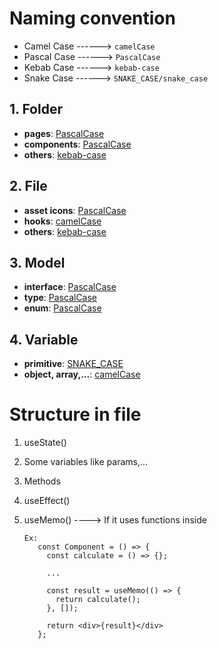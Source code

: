 # Naming convention

<ul>
  <li id="camel-case">Camel Case ------> <code>camelCase</code></li>
  <li id="pascal-case">Pascal Case ------> <code>PascalCase</code></li>
  <li id="kebab-case">Kebab Case ------> <code>kebab-case</code></li>
  <li id="snake-case">Snake Case ------> <code>SNAKE_CASE/snake_case</code></li>
</ul>

## 1. Folder

- **pages**: <a href="#pascal-case">PascalCase</a>
- **components**: <a href="#pascal-case">PascalCase</a>
- **others**: <a href="#pascal-case">kebab-case</a>

## 2. File

- **asset icons**: <a href="#pascal-case">PascalCase</a>
- **hooks**: <a href="#camel-case">camelCase</a>
- **others**: <a href="#kebab-case">kebab-case</a>

## 3. Model

- **interface**: <a href="#pascal-case">PascalCase</a>
- **type**: <a href="#pascal-case">PascalCase</a>
- **enum**: <a href="#pascal-case">PascalCase</a>

## 4. Variable

- **primitive**: <a href="#snake-case">SNAKE_CASE</a>
- **object, array,...**: <a href="#camel-case">camelCase</a>

# Structure in file

1. useState()
2. Some variables like params,...
3. Methods
4. useEffect()
5. useMemo() ----> If it uses functions inside

   ```
   Ex:
      const Component = () => {
        const calculate = () => {};

        ...

        const result = useMemo(() => {
          return calculate();
        }, []);

        return <div>{result}</div>
      };
   ```
